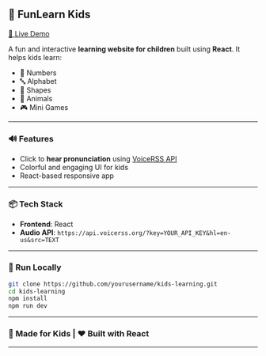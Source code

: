 ## 🎨 FunLearn Kids
[🔗 Live Demo](https://children-learning.vercel.app/)

A fun and interactive **learning website for children** built using **React**. It helps kids learn:

* 🔢 Numbers
* 🔤 Alphabet
* 🔷 Shapes
* 🐶 Animals
* 🎮 Mini Games

---

### 🔊 Features

* Click to **hear pronunciation** using [VoiceRSS API](https://www.voicerss.org/)
* Colorful and engaging UI for kids
* React-based responsive app

---

### 📦 Tech Stack

* **Frontend**: React
* **Audio API**:
  `https://api.voicerss.org/?key=YOUR_API_KEY&hl=en-us&src=TEXT`

---

### 🚀 Run Locally

```bash
git clone https://github.com/yourusername/kids-learning.git
cd kids-learning
npm install
npm run dev
```

---

### 🧒 Made for Kids | ❤️ Built with React

---

